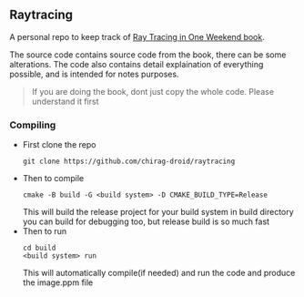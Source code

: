 ## Raytracing
A personal repo to keep track of [Ray Tracing in One Weekend book](https://raytracing.github.io/books/RayTracingInOneWeekend.html).

The source code contains source code from the book, there can be some alterations. The code also contains detail explaination of everything possible, and is intended for notes purposes.
> If you are doing the book, dont just copy the whole code. Please understand it first

### Compiling
- First clone the repo
  ```
  git clone https://github.com/chirag-droid/raytracing
  ```
- Then to compile
  ```
  cmake -B build -G <build system> -D CMAKE_BUILD_TYPE=Release
  ```
  This will build the release project for your build system in build directory
  you can build for debugging too, but release build is so much fast
- Then to run
  ```
  cd build
  <build system> run
  ```
  This will automatically compile(if needed) and run the code and produce the image.ppm file
